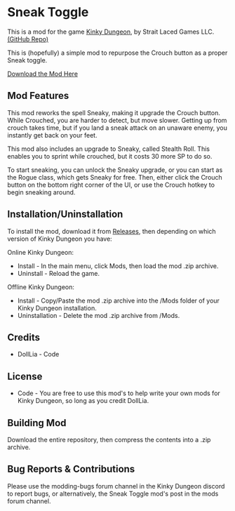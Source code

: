 # Sneak Toggle
This is a mod for the game [Kinky Dungeon](https://ada18980.itch.io/kinky-dungeon/), by Strait Laced Games LLC. [(GitHub Repo)](https://github.com/Ada18980/KinkiestDungeon/)

This is (hopefully) a simple mod to repurpose the Crouch button as a proper Sneak toggle.

[Download the Mod Here](https://github.com/dollliandra/SneakButton/releases)


## Mod Features

This mod reworks the spell Sneaky, making it upgrade the Crouch button.  While Crouched, you are harder to detect, but move slower.  Getting up from crouch takes time, but if you land a sneak attack on an unaware enemy, you instantly get back on your feet.

This mod also includes an upgrade to Sneaky, called Stealth Roll.  This enables you to sprint while crouched, but it costs 30 more SP to do so.

To start sneaking, you can unlock the Sneaky upgrade, or you can start as the Rogue class, which gets Sneaky for free.  Then, either click the Crouch button on the bottom right corner of the UI, or use the Crouch hotkey to begin sneaking around.

## Installation/Uninstallation

To install the mod, download it from [Releases](https://github.com/dollliandra/SneakButton/releases), then depending on which version of Kinky Dungeon you have:

Online Kinky Dungeon:
* Install - In the main menu, click Mods, then load the mod .zip archive.
* Uninstall - Reload the game.

Offline Kinky Dungeon:
* Install - Copy/Paste the mod .zip archive into the /Mods folder of your Kinky Dungeon installation.
* Uninstallation - Delete the mod .zip archive from /Mods.


## Credits
* DollLia - Code

## License
* Code - You are free to use this mod's to help write your own mods for Kinky Dungeon, so long as you credit DollLia.

## Building Mod
Download the entire repository, then compress the contents into a .zip archive.

## Bug Reports & Contributions

Please use the modding-bugs forum channel in the Kinky Dungeon discord to report bugs, or alternatively, the Sneak Toggle mod's post in the mods forum channel.
